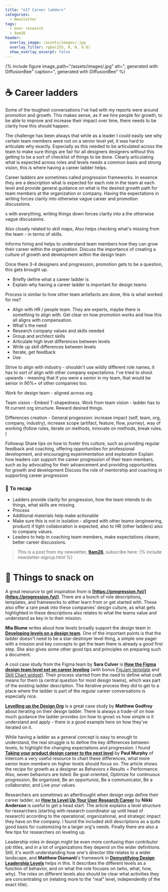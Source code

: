 ```yaml
---
title: "e17 Career ladders"
categories:
  - Newsletter
tags:
  - User research
  - 9am26
header:
  overlay_image: /assets/images/.jpg
  overlay_filter: rgba(255, 0, 0, 0.8)
  show_overlay_excerpt: false
---
```


{% include figure image_path="/assets/images/.jpg" alt=", generated with DiffusionBee" caption=", generated with DiffusionBee" %}

# ☕ Career ladders

Some of the toughest conversations I've had with my reports were around promotion and growth. This makes sense, as if we hire people for growth, to be able to improve and increase their impact over time, there needs to be clarity how this should happen. 

The challenge has been always that while as a leader I could easily see why certain team members were not on a senior level yet, it was hard to articulate why exactly. Especially as this needed to be articulated across the team to make sure things are fair for all designers designers without this getting to be a sort of checklist of things to be done. Clearly articulating what is expected across roles and levels needs a common basis and strong vision, this is where having a career ladder helps.

Career ladders are sometimes called progression frameworks. In essence they are a description what is expected for each role in the team at each level and provide general guidance on what is the desired growth path for team members at the organization or company. Having the expectations in writing forces clarity into otherwise vague career and promotion discussions. 

s with everything, writing things down forces clarity into a the otherwise vague discussions.

Also closely related to skill maps, Also helps checking what's missing from the team - in terms of skills.


Informs hiring and helps to understand team members how they can grow their career within the organization. Discuss the importance of creating a culture of growth and development within the design team

Once there 3-4 designers and progression, promotion gets to be a question, this gets brought up.

* Briefly define what a career ladder is
* Explain why having a career ladder is important for design teams

Process is similar to how other team artiefacts are done, this is what worked for me?
- Align with HR / people team. They are experts, maybe there is something to align with. Get clear on how promotion works and how this all aligns with compensation.
- What's the need 
- Research company values and skills needed
- Group and architect skills
- Articulate high level differences between levels
- Write up skill differences between levels
- Iterate, get feedback
- Use

Strive to align with industry - shouldn't use wildly different role names, it has to sort of align with other company expectations. I've tried to shoot upwards - meaning that if you were a senior in my team, that would be senior in 90%+ of other companies too.


Work for design team - aligned across org.


Team vision - Embed T-shapedness. Work from team vision - ladder has to fit current org structure. Reward desired things.

Differences creation - General progession: increase impact (self, team, org, company, industry), increase scope (artifact, feature, flow, journey), way of working (follow rules, iterate on methods, innovate on methods, break rules. )


Followup Share tips on how to foster this culture, such as providing regular feedback and coaching, offering opportunities for professional development, and encouraging experimentation and exploration
Explain how leaders can support the career progression of their team members, such as by advocating for their advancement and providing opportunities for growth and development
Discuss the role of mentorship and coaching in supporting career progression




### 🥤 To recap
- Ladders provide clarity for progression, how the team intends to do things, what skills are missing.
- Process
- Additional materials help make actionable
- Make sure this is not in isolation - aligned with other teams (engineering, product) if tight collaboration is expected, also to HR (other ladders) also to company values.
- Leaders to help in coaching team members, make expectations clearer, better career discussions.

> This is a post from my newsletter, **[9am26](https://polgarp.com/categories/newsletter/)**, subscribe here:
> {% include newsletter-signup.html %}

# 🍪 Things to snack on

A great resource to get inspiration from is **[https://progression.fyi/](https://progression.fyi/)**. There are a bunch of role descriptions, templates, and frameworks to either learn from or get started with. These also offer a rare peak into these companies' design culture, as what gets highlighted in these descriptions also relates to what the teams value and understand as key in to their mission.

**Mia Blume** writes about how levels broadly support the design team in **[Developing levels on a design team](https://blog.designdept.co/developing-levels-on-a-design-team-5f8df0e462b8)**. One of the important points is that the ladder doesn't need to be a star-destroyer level thing, a simple one pager with a mission and key concepts to get the team there is already a good first step. She also gives some other good tips and principles on preparing such a document.

A cool case study from the Figma team by **Sara Culver** is **[How the Figma design team level set on career leveling](https://www.figma.com/blog/figma-design-team-career-levels/)** (with bonus [FigJam template](https://www.figma.com/community/file/1220482745322443565) and [Skill Chart widget](https://www.figma.com/community/widget/1207836110040407856/Skills-Chart)). Their process started from the need to define what craft means for them (a central question for most design teams), which was part of the existing ladder description. The iterative process they did to get to a place where the ladder is part of the regular career conversations is especially nice.

**[Levelling up the Design Org](https://medium.com/ingeniouslysimple/levelling-up-the-design-org-b52f9e5080a)** is a great case study by **Matthew Godfrey** about iterating on their design ladder. There is always a trade-of on how much guidance the ladder provides (on how to grow) vs how simple is it understand and apply - there is a good example here on how they've iterated on it.

While having a ladder as a general concept is easy to enough to understand, the real struggle is to define the key differences between levels, to highlight the changing expectations and progression. I found **[Taking your product design career to the next level](https://www.intercom.com/blog/product-designer-career/)** by **Paul Murphy** of Intercom a very useful resource to chart these differences, what more senior team members on higher levels should focus on. The article shows the recipe for growth as a designer as Behaviors x Results = Performance. Also, seven behaviors are listed: Be goal-oriented, Optimize for continuous progression, Be organized, Be an opportunist, Be a communicator, Be a collaborator, and Live your values.

Researchers are sometimes an afterthought when design orgs define their career ladder, so **[How to Level Up Your User Research Career](https://dscout.com/people-nerds/user-research-career-growth)** by **Nikki Anderson** is useful to get a head start. The article explains a level structure for researchers (starting with research coordinator up until head of research) according to the operational, organizational, and strategic impact they have on the company. I found the included skill descriptions as a quite good basis for customizing to a larger org's needs. Finally there are also a few tips for researchers on leveling up.

Leadership roles in design might be even more confusing than contributor job titles, and in a lot of organizations they depend on the wider definitions. Still, it's worth understanding how one's director title relates to a wider landscape, and **Matthew Diamanti**'s framework in **[Demystifying Design Leadership Levels](https://blog.prototypr.io/demystifying-design-leadership-levels-64b25bbaea7e)** helps in this. It describes the different levels as a function of behavior, and on what the role focuses on (who, what, how, why). The roles on different levels also should be clear what activities they are concentrating on (relating more to the "real" level, independently of the exact title).